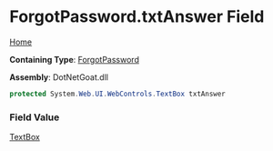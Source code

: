 # ForgotPassword\.txtAnswer Field

[Home](../../../../../../README.md)

**Containing Type**: [ForgotPassword](../README.md)

**Assembly**: DotNetGoat\.dll

```csharp
protected System.Web.UI.WebControls.TextBox txtAnswer
```

### Field Value

[TextBox](https://docs.microsoft.com/en-us/dotnet/api/system.web.ui.webcontrols.textbox)

